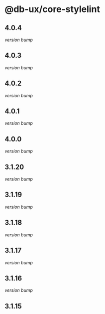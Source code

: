 # @db-ux/core-stylelint

## 4.0.4

_version bump_


## 4.0.3

_version bump_

## 4.0.2

_version bump_

## 4.0.1

_version bump_

## 4.0.0

_version bump_

## 3.1.20

_version bump_

## 3.1.19

_version bump_

## 3.1.18

_version bump_

## 3.1.17

_version bump_

## 3.1.16

_version bump_

## 3.1.15
